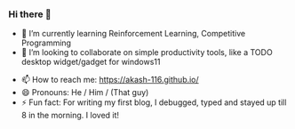 ### Hi there 👋



<!-- - 🔭 I’m currently working on ... -->
- 🌱 I’m currently learning Reinforcement Learning, Competitive Programming 
- 👯 I’m looking to collaborate on simple productivity tools, like a TODO desktop widget/gadget for windows11
<!-- - 🤔 I’m looking for help with ... -->
<!-- - 💬 Ask me about ... -->
- 📫 How to reach me: https://akash-116.github.io/
- 😄 Pronouns: He / Him / (That guy)
- ⚡ Fun fact: For writing my first blog, I debugged, typed and stayed up till 8 in the morning. I loved it!

